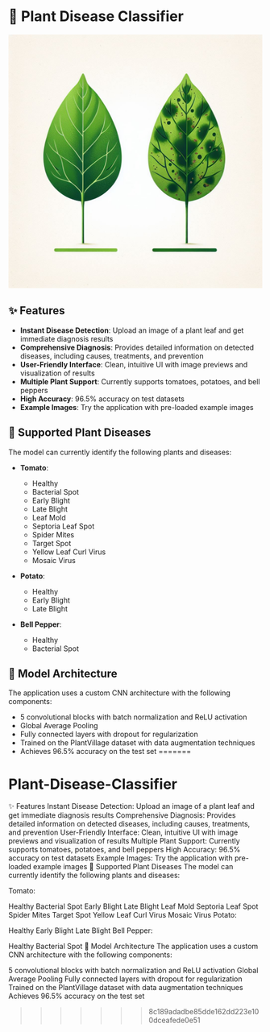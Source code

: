 
# 🌿 Plant Disease Classifier

<p align="center">
  <img src="images/logo.png" alt="Project Logo" width="600"/>
</p>


## ✨ Features

- **Instant Disease Detection**: Upload an image of a plant leaf and get immediate diagnosis results
- **Comprehensive Diagnosis**: Provides detailed information on detected diseases, including causes, treatments, and prevention
- **User-Friendly Interface**: Clean, intuitive UI with image previews and visualization of results
- **Multiple Plant Support**: Currently supports tomatoes, potatoes, and bell peppers
- **High Accuracy**: 96.5% accuracy on test datasets
- **Example Images**: Try the application with pre-loaded example images

## 🧪 Supported Plant Diseases

The model can currently identify the following plants and diseases:

- **Tomato**:
  - Healthy
  - Bacterial Spot
  - Early Blight
  - Late Blight
  - Leaf Mold
  - Septoria Leaf Spot
  - Spider Mites
  - Target Spot
  - Yellow Leaf Curl Virus
  - Mosaic Virus

- **Potato**:
  - Healthy
  - Early Blight
  - Late Blight

- **Bell Pepper**:
  - Healthy
  - Bacterial Spot

## 🔧 Model Architecture

The application uses a custom CNN architecture with the following components:

- 5 convolutional blocks with batch normalization and ReLU activation
- Global Average Pooling
- Fully connected layers with dropout for regularization
- Trained on the PlantVillage dataset with data augmentation techniques
- Achieves 96.5% accuracy on the test set
=======
# Plant-Disease-Classifier
✨ Features
Instant Disease Detection: Upload an image of a plant leaf and get immediate diagnosis results
Comprehensive Diagnosis: Provides detailed information on detected diseases, including causes, treatments, and prevention
User-Friendly Interface: Clean, intuitive UI with image previews and visualization of results
Multiple Plant Support: Currently supports tomatoes, potatoes, and bell peppers
High Accuracy: 96.5% accuracy on test datasets
Example Images: Try the application with pre-loaded example images
🧪 Supported Plant Diseases
The model can currently identify the following plants and diseases:

Tomato:

Healthy
Bacterial Spot
Early Blight
Late Blight
Leaf Mold
Septoria Leaf Spot
Spider Mites
Target Spot
Yellow Leaf Curl Virus
Mosaic Virus
Potato:

Healthy
Early Blight
Late Blight
Bell Pepper:

Healthy
Bacterial Spot
🔧 Model Architecture
The application uses a custom CNN architecture with the following components:

5 convolutional blocks with batch normalization and ReLU activation
Global Average Pooling
Fully connected layers with dropout for regularization
Trained on the PlantVillage dataset with data augmentation techniques
Achieves 96.5% accuracy on the test set
>>>>>>> 8c189adadbe85dde162dd223e100dceafede0e51
